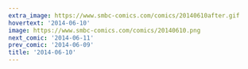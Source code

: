 ```yaml
---
extra_image: https://www.smbc-comics.com/comics/20140610after.gif
hovertext: '2014-06-10'
image: https://www.smbc-comics.com/comics/20140610.png
next_comic: '2014-06-11'
prev_comic: '2014-06-09'
title: '2014-06-10'
---
```


